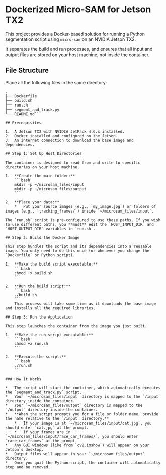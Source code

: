 # Dockerized Micro-SAM for Jetson TX2

This project provides a Docker-based solution for running a Python segmentation script using `micro-sam` on an NVIDIA Jetson TX2.

It separates the build and run processes, and ensures that all input and output files are stored on your host machine, not inside the container.

## File Structure

Place all the following files in the same directory:

```
.
├── Dockerfile
├── build.sh
├── run.sh
├── segment_and_track.py
└── README.md```

## Prerequisites

1.  A Jetson TX2 with NVIDIA JetPack 4.6.x installed.
2.  Docker installed and configured on the Jetson.
3.  An internet connection to download the base image and dependencies.

## Step 1: Set Up Host Directories

The container is designed to read from and write to specific directories on your host machine.

1.  **Create the main folder:**
    ```bash
    mkdir -p ~/microsam_files/input
    mkdir -p ~/microsam_files/output
    ```

2.  **Place your data:**
    *   Put your source images (e.g., `my_image.jpg`) or folders of images (e.g., `tracking_frames/`) inside `~/microsam_files/input`.

The `run.sh` script is pre-configured to use these paths. If you wish to use different paths, you **must** edit the `HOST_INPUT_DIR` and `HOST_OUTPUT_DIR` variables in `run.sh`.

## Step 2: Build the Docker Image

This step bundles the script and its dependencies into a reusable image. You only need to do this once (or whenever you change the `Dockerfile` or Python script).

1.  **Make the build script executable:**
    ```bash
    chmod +x build.sh
    ```

2.  **Run the build script:**
    ```bash
    ./build.sh
    ```
    This process will take some time as it downloads the base image and installs all the required libraries.

## Step 3: Run the Application

This step launches the container from the image you just built.

1.  **Make the run script executable:**
    ```bash
    chmod +x run.sh
    ```

2.  **Execute the script:**
    ```bash
    ./run.sh
    ```

### How It Works

*   The script will start the container, which automatically executes the `segment_and_track.py` script.
*   Your `~/microsam_files/input` directory is mapped to the `/input` directory inside the container.
*   Your `~/microsam_files/output` directory is mapped to the `/output` directory inside the container.
*   **When the script prompts you for a file or folder name, provide the name relative to the `/input` directory.**
    *   If your image is at `~/microsam_files/input/cat.jpg`, you should enter `cat.jpg` at the prompt.
    *   If your frames are in `~/microsam_files/input/race_car_frames/`, you should enter `race_car_frames` at the prompt.
*   Any GUI windows (like from `cv2.imshow`) will appear on your Jetson's desktop.
*   Output files will appear in your `~/microsam_files/output` directory.
*   Once you quit the Python script, the container will automatically stop and be removed.